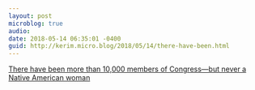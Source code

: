 ```yaml
---
layout: post
microblog: true
audio: 
date: 2018-05-14 06:35:01 -0400
guid: http://kerim.micro.blog/2018/05/14/there-have-been.html
---
```

[There have been more than 10,000 members of Congress—but never a Native American woman](https://www.thenation.com/article/the-first-native-american-congresswoman-in-us-history-could-be-elected-this-year/?utm_source=twitter&utm_medium=socialflow)
